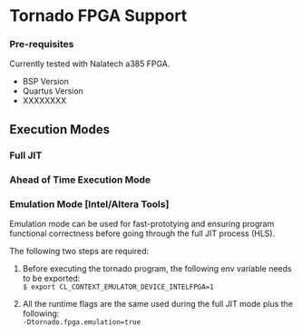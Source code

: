 # Tornado FPGA Support #


### Pre-requisites

Currently tested with Nalatech a385 FPGA.

* BSP Version
* Quartus Version 
* XXXXXXXX


## Execution Modes 

### Full JIT 

### Ahead of Time Execution Mode

### Emulation Mode [Intel/Altera Tools]

Emulation mode can be used for fast-prototying and ensuring program functional correctness before going through the full JIT process (HLS).

The following two steps are required:

1) Before executing the tornado program, the following env variable needs to be exported:  
           ``` $ export CL_CONTEXT_EMULATOR_DEVICE_INTELFPGA=1 ```

2) All the runtime flags are the same used during the full JIT mode plus the following:  
           ``` -Dtornado.fpga.emulation=true ```



